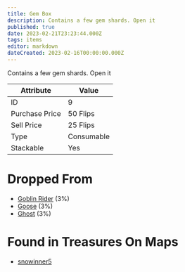 ```yaml
---
title: Gem Box
description: Contains a few gem shards. Open it
published: true
date: 2023-02-21T23:23:44.000Z
tags: items
editor: markdown
dateCreated: 2023-02-16T00:00:00.000Z
---
```


Contains a few gem shards. Open it

|Attribute|Value|
|-|-|
|ID|9|
|Purchase Price|50 Flips|
|Sell Price|25 Flips|
|Type|Consumable|
|Stackable|Yes|


# Dropped From
 * [Goblin Rider](/monsters/goblin-rider.md) (3%)
 * [Goose](/monsters/goose.md) (3%)
 * [Ghost](/monsters/ghost.md) (3%)

# Found in Treasures On Maps
 * [snowinner5](/maps/snowinner5)